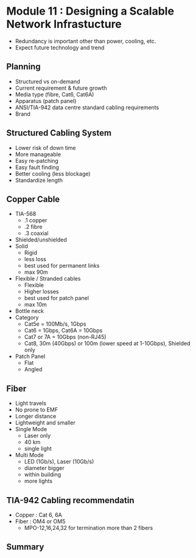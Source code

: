 # Module 11 : Designing a Scalable Network Infrastucture
- Redundancy is important other than power, cooling, etc.
- Expect future technology and trend
## Planning
- Structured vs on-demand
- Current requirement & future growth
- Media type (fibre, Cat6, Cat6A)
- Apparatus (patch panel)
- ANSI/TIA-942 data centre standard cabling requirements
- Brand
## Structured Cabling System
- Lower risk of down time
- More manageable
- Easy re-patching
- Easy fault finding
- Better cooling (less blockage)
- Standardize length

## Copper Cable
- TIA-568
  - .1 copper
  - .2 fibre
  - .3 coaxial
- Shielded/unshielded
- Solid
  - Rigid
  - less loss
  - best used for permanent links
  - max 90m
- Flexible / Stranded cables
  - Flexible
  - Higher losses
  - best used for patch panel
  - max 10m
- Bottle neck
- Category
  - Cat5e = 100Mb/s, 1Gbps
  - Cat6 = 1Gbps, Cat6A = 10Gbps
  - Cat7 or 7A = 10Gbps (non-RJ45)
  - Cat8, 30m (40Gbps) or 100m (lower speed at 1-10Gbps), Shielded only
- Patch Panel
  - Flat
  - Angled

## Fiber
- Light travels
- No prone to EMF
- Longer distance
- Lightweight and smaller
- Single Mode
  - Laser only
  - 40 km
  - single light
- Multi Mode
  - LED (1Gb/s), Laser (10Gb/s)
  - diameter bigger
  - within building
  - more lights

## TIA-942 Cabling recommendatin
- Copper : Cat 6, 6A
- Fiber : OM4 or OM5
  - MPO-12,16,24,32 for termination more than 2 fibers
 
## Summary

